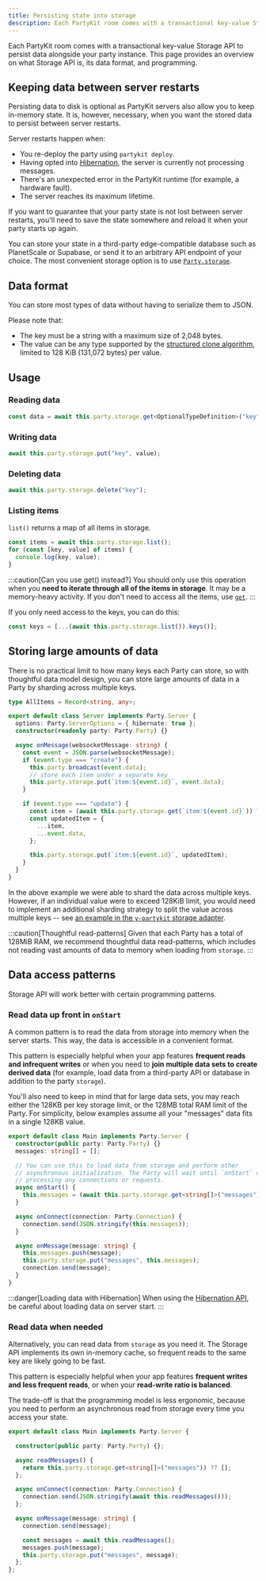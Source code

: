 ```yaml
---
title: Persisting state into storage
description: Each PartyKit room comes with a transactional key-value Storage API to persist data alongside your party instance
---
```


Each PartyKit room comes with a transactional key-value Storage API to persist data alongside your party instance. This page provides an overview on what Storage API is, its data format, and programming.

## Keeping data between server restarts

Persisting data to disk is optional as PartyKit servers also allow you to keep in-memory state. It is, however, necessary, when you want the stored data to persist between server restarts.

Server restarts happen when:

- You re-deploy the party using `partykit deploy`.
- Having opted into [Hibernation](/guides/scaling-partykit-servers-with-hibernation/), the server is currently not processing messages.
- There's an unexpected error in the PartyKit runtime (for example, a hardware fault).
- The server reaches its maximum lifetime.

If you want to guarantee that your party state is not lost between server restarts, you'll need to save the state somewhere and reload it when your party starts up again.

You can store your state in a third-party edge-compatible database such as PlanetScale or Supabase, or send it to an arbitrary API endpoint of your choice. The most convenient storage option is to use [`Party.storage`](/reference/partyserver-api/#partystorage/).

## Data format

You can store most types of data without having to serialize them to JSON.

Please note that:

- The key must be a string with a maximum size of 2,048 bytes.
- The value can be any type supported by the [structured clone algorithm](https://developer.mozilla.org/en-US/docs/Web/API/Web_Workers_API/Structured_clone_algorithm), limited to 128 KiB (131,072 bytes) per value.

## Usage

### Reading data

```ts
const data = await this.party.storage.get<OptionalTypeDefinition>("key");
```

### Writing data

```ts
await this.party.storage.put("key", value);
```

### Deleting data

```ts
await this.party.storage.delete("key");
```

### Listing items

`list()` returns a map of all items in storage.

```ts
const items = await this.party.storage.list();
for (const [key, value] of items) {
  console.log(key, value);
}
```

:::caution[Can you use get() instead?]
You should only use this operation when you **need to iterate through all of the items in storage**. It may be a memory-heavy activity. If you don't need to access all the items, use [`get`](#reading-data).
:::

If you only need access to the keys, you can do this:

```ts
const keys = [...(await this.party.storage.list()).keys()];
```

## Storing large amounts of data

There is no practical limit to how many keys each Party can store, so with thoughtful data model design, you can store large amounts of data in a Party by sharding across multiple keys.

```ts
type AllItems = Record<string, any>;

export default class Server implements Party.Server {
  options: Party.ServerOptions = { hibernate: true };
  constructor(readonly party: Party.Party) {}

  async onMessage(websocketMessage: string) {
    const event = JSON.parse(websocketMessage);
    if (event.type === "create") {
      this.party.broadcast(event.data);
      // store each item under a separate key
      this.party.storage.put(`item:${event.id}`, event.data);
    }

    if (event.type === "update") {
      const item = (await this.party.storage.get(`item:${event.id}`)) ?? {};
      const updatedItem = {
        ...item,
        ...event.data,
      };

      this.party.storage.put(`item:${event.id}`, updatedItem);
    }
  }
}
```

In the above example we were able to shard the data across multiple keys. However, if an individual value were to exceed 128KiB limit, you would need to implement an additional sharding strategy to split the value across multiple keys -- see [an example in the `y-partykit` storage adapter](https://github.com/partykit/partykit/blob/7f307216f33dbef8fb61963cac7ce88ce8e8f769/packages/y-partykit/src/storage.ts#L79C1-L97C2).

:::caution[Thoughtful read-patterns]
Given that each Party has a total of 128MiB RAM, we recommend thoughtful data read-patterns, which includes not reading vast amounts of data to memory when loading from `storage`.
:::

## Data access patterns

Storage API will work better with certain programming patterns.

### Read data up front in `onStart`

A common pattern is to read the data from storage into memory when the server starts. This way, the data is accessible in a convenient format.

This pattern is especially helpful when your app features **frequent reads and infrequent writes** or when you need to **join multiple data sets to create derived data** (for example, load data from a third-party API or database in addition to the party `storage`).

You'll also need to keep in mind that for large data sets, you may reach either the 128KB per key storage limit, or the 128MB total RAM limit of the Party. For simplicity, below examples assume all your "messages" data fits in a single 128KB value.

```ts
export default class Main implements Party.Server {
  constructor(public party: Party.Party) {}
  messages: string[] = [];

  // You can use this to load data from storage and perform other
  // asynchronous initialization. The Party will wait until `onStart` completes before
  // processing any connections or requests.
  async onStart() {
    this.messages = (await this.party.storage.get<string[]>("messages")) ?? [];
  }

  async onConnect(connection: Party.Connection) {
    connection.send(JSON.stringify(this.messages));
  }

  async onMessage(message: string) {
    this.messages.push(message);
    this.party.storage.put("messages", this.messages);
    connection.send(message);
  }
}
```

:::danger[Loading data with Hibernation]
When using the [Hibernation API](/guides/scaling-partykit-servers-with-hibernation/), be careful about loading data on server start.
:::

### Read data when needed

Alternatively, you can read data from `storage` as you need it. The Storage API implements its own in-memory cache, so frequent reads to the same key are likely going to be fast.

This pattern is especially helpful when your app features **frequent writes and less frequent reads**, or when your **read-write ratio is balanced**.

The trade-off is that the programming model is less ergonomic, because you need to perform an asynchronous read from storage every time you access your state.

```ts
export default class Main implements Party.Server {

  constructor(public party: Party.Party) {};

  async readMessages() {
    return this.party.storage.get<string[]>("messages")) ?? [];
  };

  async onConnect(connection: Party.Connection) {
    connection.send(JSON.stringify(await this.readMessages()));
  };

  async onMessage(message: string) {
    connection.send(message);

    const messages = await this.readMessages();
    messages.push(message);
    this.party.storage.put("messages", message);
  };
};
```
